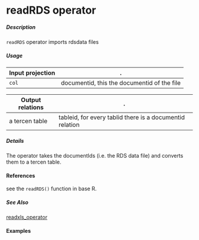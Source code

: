 # readRDS operator

##### Description
`readRDS` operator imports rdsdata files

##### Usage

Input projection|.
---|---
`col`        | documentid, this the documentid of the file

Output relations|.
---|---
a tercen table   | tableid, for every tablid there is a documentid relation 

##### Details

The operator takes the documentIds (i.e. the RDS data file) and converts them to a tercen table.

#### References

see the `readRDS()` function in base R.

##### See Also

[readxls_operator](https://github.com/tercen/readxls_operator)
#### Examples
